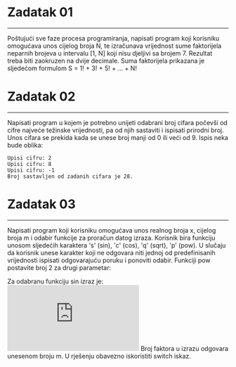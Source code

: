 # Zadatak 01
___
Poštujući sve faze procesa programiranja, napisati program koji korisniku omogućava unos cijelog broja N, te izračunava vrijednost sume faktorijela neparnih brojeva u intervalu [1, N] koji nisu djeljivi sa brojem 7. Rezultat treba biti zaokruzen na dvije decimale. Suma faktorijela prikazana je sljedećom formulom S = 1! + 3! + 5! + ... + N!

# Zadatak 02
___
Napisati program u kojem je potrebno unijeti odabrani broj cifara počevši od cifre najveće težinske vrijednosti, pa od njih sastaviti i ispisati prirodni broj. Unos cifara se prekida kada se unese broj manji od 0 ili veći od 9. Ispis neka bude oblika:
```
Upisi cifru: 2
Upisi cifru: 8
Upisi cifru: -1
Broj sastavljen od zadanih cifara je 28.
```

# Zadatak 03
___
Napisati program koji korisniku omogućava unos realnog broja x, cijelog broja m i odabir funkcije za proračun datog izraza. Korisnik bira funkciju unosom sljedećih karaktera 's' (sin), 'c' (cos), 'q' (sqrt), 'p' (pow). U slučaju da korisnik unese karakter koji ne odgovara niti jednoj od predefinisanih vrijednosti ispisati odgovarajuću poruku i ponoviti odabir. Funkciji pow postavite broj 2 za drugi parametar:

Za odabranu funkciju sin izraz je:
![](https://latex.codecogs.com/gif.latex?f%28x%2C%20m%29%20%3D%201%20&plus;%20%5Cfrac%7B1%7D%7B%5Csin%28x%29%20&plus;%20x%7D%20&plus;%20%5Cfrac%7B2%7D%7B%5Csin%28%5Cfrac%7Bx%7D%7B2%7D%29%20&plus;%20x%7D%20&plus;%20...%20&plus;%20%5Cfrac%7Bm%7D%7B%5Csin%28%5Cfrac%7Bx%7D%7Bm%7D%29%20&plus;%20x%7D)
Broj faktora u izrazu odgovara unesenom broju m. U rješenju obavezno iskoristiti switch iskaz.